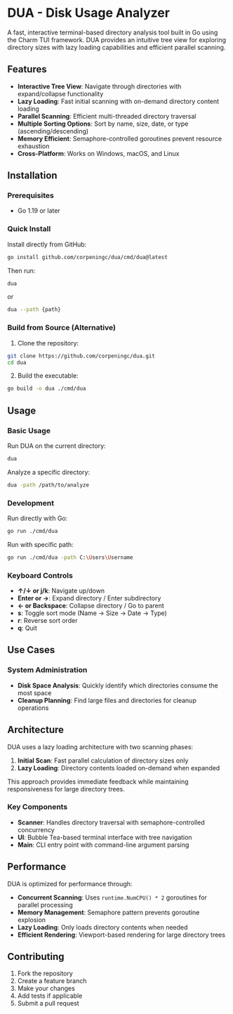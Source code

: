 # DUA - Disk Usage Analyzer

A fast, interactive terminal-based directory analysis tool built in Go using the Charm TUI framework. DUA provides an intuitive tree view for exploring directory sizes with lazy loading capabilities and efficient parallel scanning.

## Features

- **Interactive Tree View**: Navigate through directories with expand/collapse functionality
- **Lazy Loading**: Fast initial scanning with on-demand directory content loading
- **Parallel Scanning**: Efficient multi-threaded directory traversal
- **Multiple Sorting Options**: Sort by name, size, date, or type (ascending/descending)
- **Memory Efficient**: Semaphore-controlled goroutines prevent resource exhaustion
- **Cross-Platform**: Works on Windows, macOS, and Linux

## Installation

### Prerequisites
- Go 1.19 or later

### Quick Install

Install directly from GitHub:
```bash
go install github.com/corpeningc/dua/cmd/dua@latest
```

Then run:
```bash
dua
```
or

``` bash
dua --path {path}
```

### Build from Source (Alternative)

1. Clone the repository:
```bash
git clone https://github.com/corpeningc/dua.git
cd dua
```

2. Build the executable:
```bash
go build -o dua ./cmd/dua
```

## Usage

### Basic Usage

Run DUA on the current directory:
```bash
dua
```

Analyze a specific directory:
```bash
dua -path /path/to/analyze
```

### Development

Run directly with Go:
```bash
go run ./cmd/dua
```

Run with specific path:
```bash
go run ./cmd/dua -path C:\Users\Username
```

### Keyboard Controls

- **↑/↓ or j/k**: Navigate up/down
- **Enter or →**: Expand directory / Enter subdirectory
- **← or Backspace**: Collapse directory / Go to parent
- **s**: Toggle sort mode (Name → Size → Date → Type)
- **r**: Reverse sort order
- **q**: Quit

## Use Cases

### System Administration
- **Disk Space Analysis**: Quickly identify which directories consume the most space
- **Cleanup Planning**: Find large files and directories for cleanup operations

## Architecture

DUA uses a lazy loading architecture with two scanning phases:

1. **Initial Scan**: Fast parallel calculation of directory sizes only
2. **Lazy Loading**: Directory contents loaded on-demand when expanded

This approach provides immediate feedback while maintaining responsiveness for large directory trees.

### Key Components

- **Scanner**: Handles directory traversal with semaphore-controlled concurrency
- **UI**: Bubble Tea-based terminal interface with tree navigation
- **Main**: CLI entry point with command-line argument parsing

## Performance

DUA is optimized for performance through:

- **Concurrent Scanning**: Uses `runtime.NumCPU() * 2` goroutines for parallel processing
- **Memory Management**: Semaphore pattern prevents goroutine explosion
- **Lazy Loading**: Only loads directory contents when needed
- **Efficient Rendering**: Viewport-based rendering for large directory trees

## Contributing

1. Fork the repository
2. Create a feature branch
3. Make your changes
4. Add tests if applicable
5. Submit a pull request
